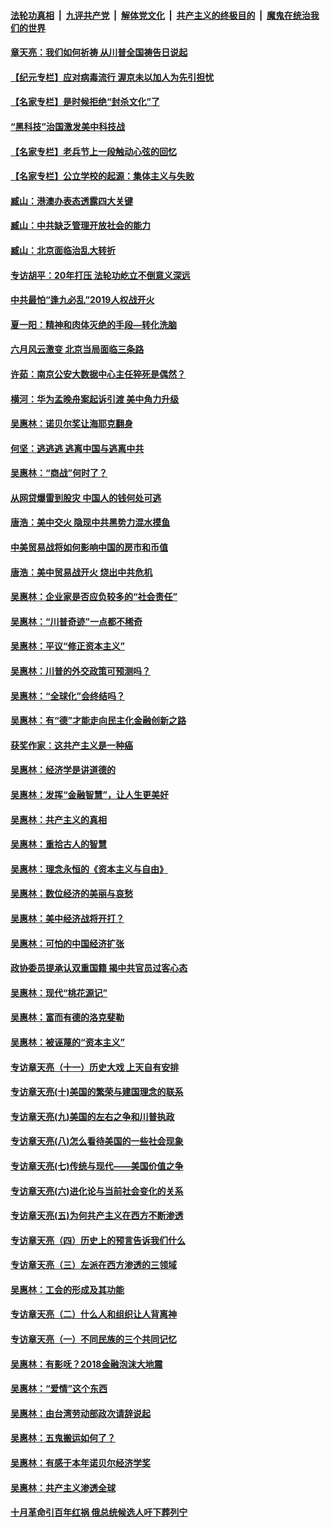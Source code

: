 

####  [法轮功真相](../../../../basic/blob/master/README.md?t=07091231) &nbsp;|&nbsp; [九评共产党](../../../../9ping.md/blob/master/README.md?t=07091231) &nbsp;|&nbsp; [解体党文化](../../../../jtdwh.md/blob/master/README.md?t=07091231)  &nbsp;|&nbsp; [共产主义的终极目的](../../../../gczydzjmd.md/blob/master/README.md?t=07091231) &nbsp;|&nbsp; [魔鬼在统治我们的世界](../../../../mgztzwmdsj.md/blob/master/README.md?t=07091231) 

#### [章天亮：我们如何祈祷 从川普全国祷告日说起](../pages/nsc423/n11944627.md?t=07091231) 

#### [【纪元专栏】应对病毒流行 渥京未以加人为先引担忧](../pages/nsc423/n11875714.md?t=07091231) 

#### [【名家专栏】是时候拒绝“封杀文化”了](../pages/nsc423/n11814093.md?t=07091231) 

#### [“黑科技”治国激发美中科技战](../pages/nsc423/n11638056.md?t=07091231) 

#### [【名家专栏】老兵节上一段触动心弦的回忆](../pages/nsc423/n11646016.md?t=07091231) 

#### [【名家专栏】公立学校的起源：集体主义与失败](../pages/nsc423/n11601833.md?t=07091231) 

#### [臧山：港澳办表态透露四大关键](../pages/nsc423/n11421628.md?t=07091231) 

#### [臧山：中共缺乏管理开放社会的能力](../pages/nsc423/n11407457.md?t=07091231) 

#### [臧山：北京面临治乱大转折](../pages/nsc423/n11406895.md?t=07091231) 

#### [专访胡平：20年打压 法轮功屹立不倒意义深远](../pages/nsc423/n11398800.md?t=07091231) 

#### [中共最怕“逢九必乱”2019人权战开火](../pages/nsc423/n11385248.md?t=07091231) 

#### [夏一阳：精神和肉体灭绝的手段—转化洗脑](../pages/nsc423/n11368250.md?t=07091231) 

#### [六月风云激变 北京当局面临三条路](../pages/nsc423/n11313668.md?t=07091231) 

#### [许茹：南京公安大数据中心主任猝死是偶然？](../pages/nsc423/n11064744.md?t=07091231) 

#### [横河：华为孟晚舟案起诉引渡 美中角力升级](../pages/nsc423/n11027230.md?t=07091231) 

#### [吴惠林：诺贝尔奖让海耶克翻身](../pages/nsc423/n10890049.md?t=07091231) 

#### [何坚：逃逃逃 逃离中国与逃离中共](../pages/nsc423/n10592891.md?t=07091231) 

#### [吴惠林：“商战”何时了？](../pages/nsc423/n10573558.md?t=07091231) 

#### [从网贷爆雷到股灾 中国人的钱何处可逃](../pages/nsc423/n10572800.md?t=07091231) 

#### [唐浩：美中交火 隐现中共黑势力混水摸鱼](../pages/nsc423/n10544040.md?t=07091231) 

#### [中美贸易战将如何影响中国的房市和币值](../pages/nsc423/n10543697.md?t=07091231) 

#### [唐浩：美中贸易战开火 烧出中共危机](../pages/nsc423/n10540126.md?t=07091231) 

#### [吴惠林：企业家是否应负较多的“社会责任”](../pages/nsc423/n10535022.md?t=07091231) 

#### [吴惠林：“川普奇迹”一点都不稀奇](../pages/nsc423/n10512808.md?t=07091231) 

#### [吴惠林：平议“修正资本主义”](../pages/nsc423/n10495724.md?t=07091231) 

#### [吴惠林：川普的外交政策可预测吗？](../pages/nsc423/n10462387.md?t=07091231) 

#### [吴惠林：“全球化”会终结吗？](../pages/nsc423/n10452838.md?t=07091231) 

#### [吴惠林：有“德”才能走向民主化金融创新之路](../pages/nsc423/n10432292.md?t=07091231) 

#### [获奖作家：这共产主义是一种癌](../pages/nsc423/n10431541.md?t=07091231) 

#### [吴惠林：经济学是讲道德的](../pages/nsc423/n10398014.md?t=07091231) 

#### [吴惠林：发挥“金融智慧”，让人生更美好](../pages/nsc423/n10375019.md?t=07091231) 

#### [吴惠林：共产主义的真相](../pages/nsc423/n10351394.md?t=07091231) 

#### [吴惠林：重拾古人的智慧](../pages/nsc423/n10337691.md?t=07091231) 

#### [吴惠林：理念永恒的《资本主义与自由》](../pages/nsc423/n10316274.md?t=07091231) 

#### [吴惠林：数位经济的美丽与哀愁](../pages/nsc423/n10292946.md?t=07091231) 

#### [吴惠林：美中经济战将开打？](../pages/nsc423/n10258825.md?t=07091231) 

#### [吴惠林：可怕的中国经济扩张](../pages/nsc423/n10219147.md?t=07091231) 

#### [政协委员提承认双重国籍 揭中共官员过客心态](../pages/nsc423/n10208809.md?t=07091231) 

#### [吴惠林：现代“桃花源记”](../pages/nsc423/n10185234.md?t=07091231) 

#### [吴惠林：富而有德的洛克斐勒](../pages/nsc423/n10142264.md?t=07091231) 

#### [吴惠林：被诬蔑的“资本主义”](../pages/nsc423/n10124816.md?t=07091231) 

#### [专访章天亮（十一）历史大戏 上天自有安排](../pages/nsc423/n10094905.md?t=07091231) 

#### [专访章天亮(十)美国的繁荣与建国理念的联系](../pages/nsc423/n10094899.md?t=07091231) 

#### [专访章天亮(九)美国的左右之争和川普执政](../pages/nsc423/n10094889.md?t=07091231) 

#### [专访章天亮(八)怎么看待美国的一些社会现象](../pages/nsc423/n10094857.md?t=07091231) 

#### [专访章天亮(七)传统与现代——美国价值之争](../pages/nsc423/n10093140.md?t=07091231) 

#### [专访章天亮(六)进化论与当前社会变化的关系](../pages/nsc423/n10092036.md?t=07091231) 

#### [专访章天亮(五)为何共产主义在西方不断渗透](../pages/nsc423/n10083620.md?t=07091231) 

#### [专访章天亮（四）历史上的预言告诉我们什么](../pages/nsc423/n10083606.md?t=07091231) 

#### [专访章天亮（三）左派在西方渗透的三领域](../pages/nsc423/n10081115.md?t=07091231) 

#### [吴惠林：工会的形成及其功能](../pages/nsc423/n10080633.md?t=07091231) 

#### [专访章天亮（二）什么人和组织让人背离神](../pages/nsc423/n10076637.md?t=07091231) 

#### [专访章天亮（一）不同民族的三个共同记忆](../pages/nsc423/n10074188.md?t=07091231) 

#### [吴惠林：有影呒？2018金融泡沫大地震](../pages/nsc423/n10040534.md?t=07091231) 

#### [吴惠林：“爱情”这个东西](../pages/nsc423/n10019423.md?t=07091231) 

#### [吴惠林：由台湾劳动部政次请辞说起](../pages/nsc423/n9979679.md?t=07091231) 

#### [吴惠林：五鬼搬运如何了？](../pages/nsc423/n9925338.md?t=07091231) 

#### [吴惠林：有感于本年诺贝尔经济学奖](../pages/nsc423/n9871883.md?t=07091231) 

#### [吴惠林：共产主义渗透全球](../pages/nsc423/n9812748.md?t=07091231) 

#### [十月革命引百年红祸 俄总统候选人吁下葬列宁](../pages/nsc423/n9810182.md?t=07091231) 

